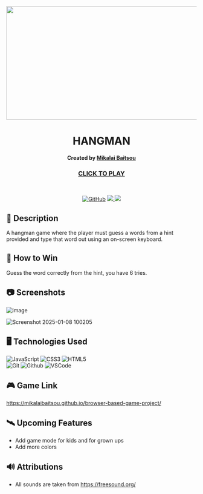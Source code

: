 <div id="header" align="center">
<img src="https://github.com/user-attachments/assets/f40334dc-cf39-4dd7-ab31-baff0475c364" width="800" height="300">

</div>

<div align="center" id="header">
   
# HANGMAN

**Created by [Mikalai Baitsou](https://www.linkedin.com/in/mikalai-baitsou-6a8803345)**
### [CLICK TO PLAY](https://mikalaibaitsou.github.io/browser-based-game-project/)


</div>
<br>

<div align="center" id="socialbuttons">

[![GitHub](https://img.shields.io/badge/-Github:%20github.com/mikalaibaitsou-darkgreen?style=flat&logo=medium)](https://github.com/MikalaiBaitsou)
<a href="mailto:mbaitsiu@gmail.com" target="_blank">
      <img src="https://img.shields.io/badge/-GMail:%20mbaitsou@gmail.com-c14438?style=flat&logo=Gmail&``logoColor=blue">
   </a>
   <a href="https://www.linkedin.com/in/mikalai-baitsou-6a8803345" target="_blank">
      <img src="https://img.shields.io/badge/-LinkedIn:%20linkedin.com/in/mikalai&#8211;baitsou-blue?style=flat&``logo=Linkedin&logoColor=white">
   </a> 
</div>



## :notebook_with_decorative_cover: Description   

A hangman game where the player must guess a words from a hint provided and type that word out using an on-screen keyboard.  

## :rocket: How to Win

Guess the word correctly from the hint, you have 6 tries. 

## :camera: Screenshots

![image](https://github.com/user-attachments/assets/108a3039-c999-4ae1-91f5-5620b80eb094)

![Screenshot 2025-01-08 100205](https://github.com/user-attachments/assets/e2210d90-e59e-4081-b1fc-ddf967223bb4)


## :desktop_computer: Technologies Used

![JavaScript](https://img.shields.io/badge/-JavaScript-05122A?style=flat&logo=javascript)
![CSS3](https://img.shields.io/badge/-CSS_Grid-05122A?style=flat&logo=css3) 
![HTML5](https://img.shields.io/badge/-HTML5-05122A?style=flat&logo=html5)  
![Git](https://img.shields.io/badge/-Git-05122A?style=flat&logo=git)
![Github](https://img.shields.io/badge/-GitHub-05122A?style=flat&logo=github)
![VSCode](https://img.shields.io/badge/-VS_Code-05122A?style=flat&logo=visualstudio)


## :video_game: Game Link 

https://mikalaibaitsou.github.io/browser-based-game-project/

## :artificial_satellite: Upcoming Features


-  Add game mode for kids and for grown ups
-  Add more colors

## :loud_sound: Attributions

- All sounds are taken from https://freesound.org/



